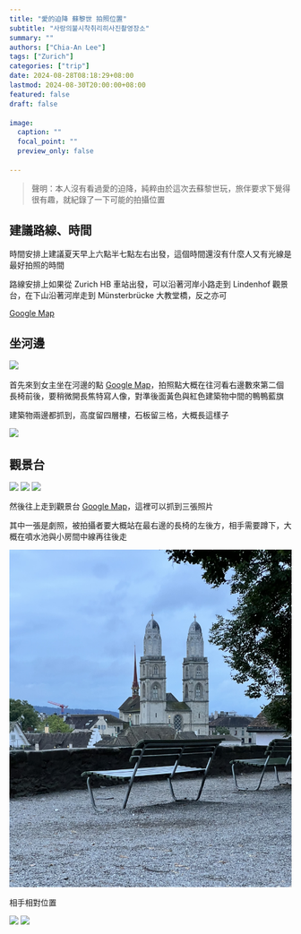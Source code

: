 ```yaml
---
title: "愛的迫降 蘇黎世 拍照位置"
subtitle: "사랑의불시착취리히사진촬영장소"
summary: ""
authors: ["Chia-An Lee"]
tags: ["Zurich"]
categories: ["trip"]
date: 2024-08-28T08:18:29+08:00
lastmod: 2024-08-30T20:00:00+08:00
featured: false
draft: false

image:
  caption: ""
  focal_point: ""
  preview_only: false

---
```


> 聲明：本人沒有看過愛的迫降，純粹由於這次去蘇黎世玩，旅伴要求下覺得很有趣，就紀錄了一下可能的拍攝位置

## 建議路線、時間

時間安排上建議夏天早上六點半七點左右出發，這個時間還沒有什麼人又有光線是最好拍照的時間

路線安排上如果從 Zurich HB 車站出發，可以沿著河岸小路走到 Lindenhof 觀景台，在下山沿著河岸走到 Münsterbrücke 大教堂橋，反之亦可

[Google Map](https://maps.app.goo.gl/dbEfSN4J5STB7uEP7)

## 坐河邊

![](https://live.staticflickr.com/65535/49639477182_c08c0dc054_h.jpg)

首先來到女主坐在河邊的點 [Google Map](https://maps.app.goo.gl/BoyYb74wa8M5gEFt6)，拍照點大概在往河看右邊數來第二個長椅前後，要稍微開長焦特寫人像，對準後面黃色與紅色建築物中間的鴨鴨藍旗

建築物兩邊都抓到，高度留四層樓，石板留三格，大概長這樣子

![](/static/img/Zurich_Crash_Landing_On_You_Sit_Beside_River.jpeg)

## 觀景台

![](https://live.staticflickr.com/65535/49639199796_c09567ebd7_h.jpg)
![](https://live.staticflickr.com/65535/49649928586_78b7d19a4f_h.jpg)
![](https://live.staticflickr.com/65535/49638675533_b160cbba59_h.jpg)

然後往上走到觀景台 [Google Map](https://maps.app.goo.gl/TTQ8PZvRNRSyKLCZ9)，這裡可以抓到三張照片

其中一張是劇照，被拍攝者要大概站在最右邊的長椅的左後方，相手需要蹲下，大概在噴水池與小房間中線再往後走

![](/static/img/Zurich_Crash_Landing_On_You_Main_Picture.jpeg)

相手相對位置

![](/static/img/Zurich_Crash_Landing_On_You_Main_Picture＿1.jpeg)
![](/static/img/Zurich_Crash_Landing_On_You_Main_Picture_2.jpeg)

